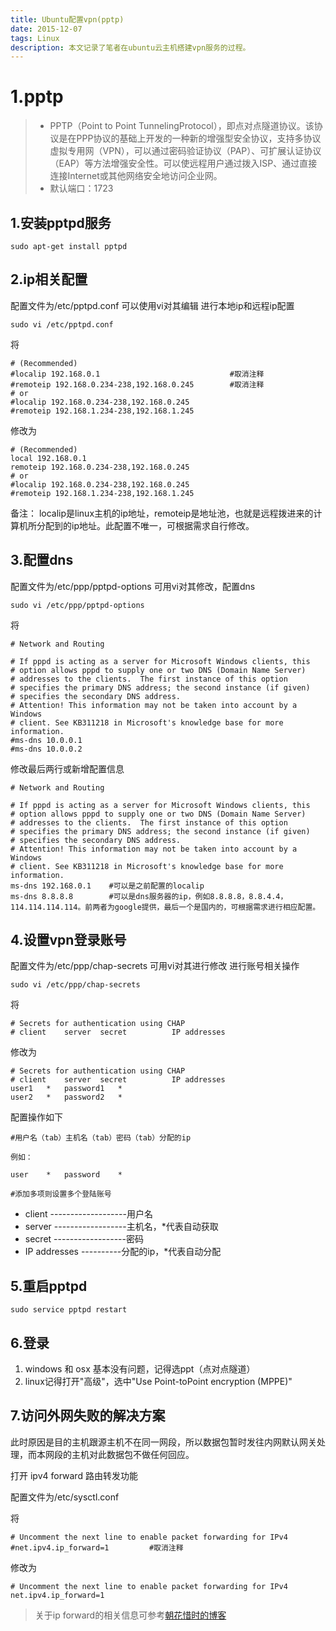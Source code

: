 ```yaml
---
title: Ubuntu配置vpn(pptp)
date: 2015-12-07
tags: Linux
description: 本文记录了笔者在ubuntu云主机搭建vpn服务的过程。
---
```


1.pptp
======

>  -  PPTP（Point to Point TunnelingProtocol），即点对点隧道协议。该协议是在PPP协议的基础上开发的一种新的增强型安全协议，支持多协议虚拟专用网（VPN），可以通过密码验证协议（PAP）、可扩展认证协议（EAP）等方法增强安全性。可以使远程用户通过拨入ISP、通过直接连接Internet或其他网络安全地访问企业网。
>  - 默认端口：1723

1.安装pptpd服务
-----------

```
sudo apt-get install pptpd 
```

2.ip相关配置
--------
配置文件为/etc/pptpd.conf
可以使用vi对其编辑
进行本地ip和远程ip配置
```
sudo vi /etc/pptpd.conf 
```
将
```
# (Recommended)
#localip 192.168.0.1                             #取消注释
#remoteip 192.168.0.234-238,192.168.0.245        #取消注释
# or
#localip 192.168.0.234-238,192.168.0.245
#remoteip 192.168.1.234-238,192.168.1.245
```
修改为

```
# (Recommended)
local 192.168.0.1                           
remoteip 192.168.0.234-238,192.168.0.245
# or
#localip 192.168.0.234-238,192.168.0.245
#remoteip 192.168.1.234-238,192.168.1.245
```
备注：
localip是linux主机的ip地址，remoteip是地址池，也就是远程拨进来的计算机所分配到的ip地址。此配置不唯一，可根据需求自行修改。

3.配置dns
-------
配置文件为/etc/ppp/pptpd-options
可用vi对其修改，配置dns

```
sudo vi /etc/ppp/pptpd-options
```
将

```
# Network and Routing

# If pppd is acting as a server for Microsoft Windows clients, this
# option allows pppd to supply one or two DNS (Domain Name Server)
# addresses to the clients.  The first instance of this option
# specifies the primary DNS address; the second instance (if given)
# specifies the secondary DNS address.
# Attention! This information may not be taken into account by a Windows
# client. See KB311218 in Microsoft's knowledge base for more information.
#ms-dns 10.0.0.1
#ms-dns 10.0.0.2
```
修改最后两行或新增配置信息

```
# Network and Routing

# If pppd is acting as a server for Microsoft Windows clients, this
# option allows pppd to supply one or two DNS (Domain Name Server)
# addresses to the clients.  The first instance of this option
# specifies the primary DNS address; the second instance (if given)
# specifies the secondary DNS address.
# Attention! This information may not be taken into account by a Windows
# client. See KB311218 in Microsoft's knowledge base for more information.
ms-dns 192.168.0.1    #可以是之前配置的localip
ms-dns 8.8.8.8        #可以是dns服务器的ip，例如8.8.8.8，8.8.4.4，114.114.114.114。前两者为google提供，最后一个是国内的，可根据需求进行相应配置。
```

4.设置vpn登录账号
-----------
配置文件为/etc/ppp/chap-secrets
可用vi对其进行修改
进行账号相关操作

```
sudo vi /etc/ppp/chap-secrets
```
将
```
# Secrets for authentication using CHAP
# client	server	secret			IP addresses

```
修改为

```
# Secrets for authentication using CHAP
# client	server	secret			IP addresses
user1	*	password1	*
user2	*	password2	*
```

配置操作如下

```
#用户名（tab）主机名（tab）密码（tab）分配的ip

例如：

user	*	password	*

#添加多项则设置多个登陆账号
```

 - client  -------------------用户名
 - server  ------------------主机名，*代表自动获取
 - secret  ------------------密码
 - IP addresses ----------分配的ip，*代表自动分配

5.重启pptpd
---------

```
sudo service pptpd restart
```

6.登录
----------------

 1. windows 和 osx 基本没有问题，记得选ppt（点对点隧道）
 2. linux记得打开"高级"，选中"Use Point-toPoint encryption (MPPE)"

7.访问外网失败的解决方案
-------------
此时原因是目的主机跟源主机不在同一网段，所以数据包暂时发往内网默认网关处理，而本网段的主机对此数据包不做任何回应。

打开 ipv4 forward 路由转发功能

配置文件为/etc/sysctl.conf

将

```
# Uncomment the next line to enable packet forwarding for IPv4
#net.ipv4.ip_forward=1         #取消注释
```
修改为

```
# Uncomment the next line to enable packet forwarding for IPv4
net.ipv4.ip_forward=1
```

> 关于ip forward的相关信息可参考[朝花惜时的博客](http://blog.sina.com.cn/s/blog_a94d887a01017b01.html)

